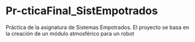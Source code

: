 # Pr-cticaFinal_SistEmpotrados
Práctica de la asignatura de Sistemas Empotrados. El proyecto se basa en la creación de un módulo atmosférico para un robot

